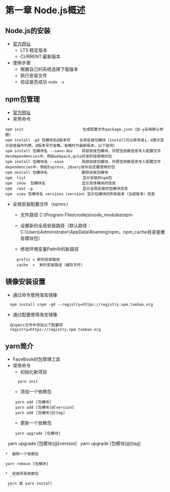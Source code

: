 # 第一章 Node.js概述
## Node.js的安装
* [官方网址](https://nodejs.org/en/)
  * LTS:稳定版本
  * CURRENT:最新版本
* 使用步骤
  * 根据自己的系统选择下载版本
  * 执行安装文件
  * 验证是否成功 ```node -v```
## npm包管理
* [官方网址](https://nodejs.org/en/)
* 常用命令

```
npm init                          生成配置文件package.json（加-y采用默认参数）
npm install -gd 包模块名@版本号    全局安装包模块（install可以简写成i，d表示显示安装操作列表，@版本号可省略，省略时为最新版本，以下皆同） 
npm install 包模块名 --save-dev    局部安装包模块，并把包依赖信息写入配置文件devdependencies中，例如webpack,gulp开发阶段使用的包  
npm install 包模块名 --save        局部安装包模块，并把包依赖信息写入配置文件dependencies中，例如Express、jQuery发布后还要使用的包  
npm unstall 包模块名               删除安装包模块  
npm  list                         显示安装的npm包  
npm  show  包模块名                显示具体模块的信息  
npm  root -g                      显示全局安装的包模块信息
npm  view 包模块名 versions（version）显示包模块的所有版本（当前版本）信息
```
* 全局安装配置文件（npmrc）
  * 文件路径 C:\Program Files\nodejs\node_modules\npm 
     
  * 设置新的全局安装路径（默认路径：C:\Users\Administrator\AppData\Roaming\npm，npm_cache目录是缓存模块包）  
  * 修改环境变量Path中的新路径
```
     prefix = 新的安装路径
     cache  =  新的安装路径（缓存文件）
```
## 镜像安装设置
* 通过命令使用淘宝镜像
```
  npm install cnpm -gd --registry=https://registry.npm.taobao.org
```
* 通过配置使用淘宝镜像
```
  在npmrc文件中添加以下配置项
  registry=https://registry.npm.taobao.org
```
## yarn简介
* FaceBook的包管理工具
* 常用命令
  *  初始化新项目
  ```
    yarn init
  ```
  *  添加一个依赖包
    ```
     yarn add [包模块]
     yarn add [包模块]@[version]
     yarn add [包模块]@[tag]
  ```
  *  更新一个依赖包
    ```
     yarn upgrade [包模块]
     yarn upgrade [包模块]@[version]
     yarn upgrade [包模块]@[tag]
  ```
  *  删除一个依赖包
  ```
    yarn remove [包模块]
  ```
  *  安装所有依赖包
    ```
   yarn 或 yarn install
  ```

   
   
